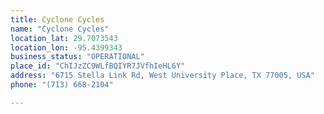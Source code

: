 ```yaml
---
title: Cyclone Cycles
name: "Cyclone Cycles"
location_lat: 29.7073543
location_lon: -95.4399343
business_status: "OPERATIONAL"
place_id: "ChIJzZC9WLfBQIYR7JVfhIeHL6Y"
address: "6715 Stella Link Rd, West University Place, TX 77005, USA"
phone: "(713) 668-2104"

---
```

